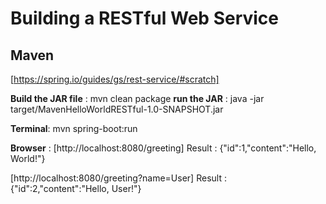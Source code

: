 # Building a RESTful Web Service
## Maven
[https://spring.io/guides/gs/rest-service/#scratch]

**Build the JAR file**  : mvn clean package
**run the JAR**        : java -jar target/MavenHelloWorldRESTful-1.0-SNAPSHOT.jar

**Terminal**: mvn spring-boot:run

**Browser** :
[http://localhost:8080/greeting]
Result  : {"id":1,"content":"Hello, World!"}

[http://localhost:8080/greeting?name=User]
Result  : {"id":2,"content":"Hello, User!"}
